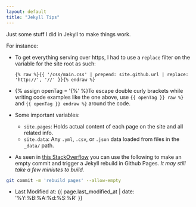 ```yaml
---
layout: default
title: "Jekyll Tips"
---
```

Just some stuff I did in Jekyll to make things work.

For instance:

- To get everything serving over https, I had to use a `replace` filter on the variable for the site root as such:

    ```
    {% raw %}{{ '/css/main.css' | prepend: site.github.url | replace: 'http://', '//' }}{% endraw %}
    ```

- {% assign openTag = '{%' %}To escape double curly brackets while writing code examples like the one above, use `{{ openTag }} raw %}` and `{{ openTag }} endraw %}` around the code.

- Some important variables:

  - `site.pages`: Holds actual content of each page on the site and all related info.
  - `site.data`: Any `.yml`, `.csv`, or `.json` data loaded from files in the `_data/` path.
  

- As seen in [this StackOverflow](http://stackoverflow.com/questions/24098792/how-to-force-github-pages-build) you can use the following to make an empty commit and trigger a Jekyll rebuild in Github Pages. *It may still take a few miniutes to build.*
```sh
git commit -m 'rebuild pages' --allow-empty
```

- Last Modified at: {{ page.last_modified_at | date: '%Y:%B:%A:%d:%S:%R' }}
